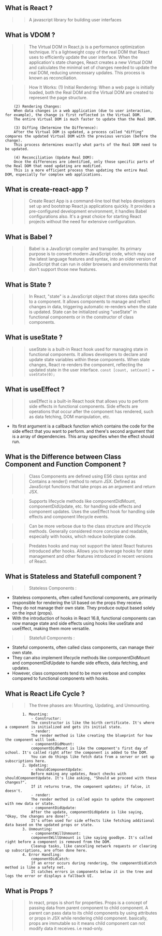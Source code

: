 ## What is React ?
>> A javascript library for building user interfaces

## What is VDOM ?
>> The Virtual DOM in React.js is a performance optimization technique. It's a lightweight copy of the real DOM that React uses to efficiently update the user interface. When the application's state changes, React creates a new Virtual DOM and calculates the minimal set of changes needed to update the real DOM, reducing unnecessary updates. This process is known as reconciliation.

>> How It Works:
        (1) Initial Rendering:
        When a web page is initially loaded, both the Real DOM and the Virtual DOM are created to represent the page structure.

        (2) Rendering Changes:
        When data changes in a web application (due to user interaction, for example), the change is first reflected in the Virtual DOM.
        The entire Virtual DOM is much faster to update than the Real DOM.
        
        (3) Diffing (Determine the Difference):
        After the Virtual DOM is updated, a process called "diffing" compares the updated Virtual DOM with the previous version (before the change).
        This process determines exactly what parts of the Real DOM need to be updated.
        
        (4) Reconciliation (Update Real DOM):
        Once the differences are identified, only those specific parts of the Real DOM that need updating are modified.
        This is a more efficient process than updating the entire Real DOM, especially for complex web applications.

## What is create-react-app ?
>> Create React App is a command-line tool that helps developers set up and bootstrap React.js applications quickly. It provides a pre-configured development environment, it handles Babel configurations also. It's a great choice for starting React projects without the need for extensive configuration.

## What is Babel ?
>> Babel is a JavaScript compiler and transpiler. Its primary purpose is to convert modern JavaScript code, which may use the latest language features and syntax, into an older version of JavaScript that can run in older browsers and environments that don't support those new features.

## What is State ?
>> In React, "state" is a JavaScript object that stores data specific to a component. It allows components to manage and reflect changes in data, triggering automatic re-renders when the state is updated. State can be initialized using "useState" in functional components or in the constructor of class components.

## What is useState ?
>> useState is a built-in React hook used for managing state in functional components. It allows developers to declare and update state variables within these components. When state changes, React re-renders the component, reflecting the updated state in the user interface.
`` const [count, setCount] = useState(0); ``

## What is useEffect ?
>> useEffect is a built-in React hook that allows you to perform side effects in functional components. Side effects are operations that occur after the component has rendered, such as data fetching, DOM manipulation, etc.
-  Its first argument is a callback function which contains the code for the side effect that you want to perform. and there's second argument that is a array of dependencies. This array specifies when the effect should run.

## What is the Difference between Class Component and Function Component ?
>> Class Components are defined using ES6 class syntax and Contains a render() method to return JSX.
>> Defined as JavaScript functions that take props as an argument and return JSX.

>> Supports lifecycle methods like componentDidMount, componentDidUpdate, etc. for handling side effects and component updates.
>> Uses the useEffect hook for handling side effects and component lifecycle events.

>> Can be more verbose due to the class structure and lifecycle methods.
>> Generally considered more concise and readable, especially with hooks, which reduce boilerplate code.

>> Predates hooks and may not support the latest React features introduced after hooks.
>> Allows you to leverage hooks for state management and other features introduced in recent versions of React.

## What is Stateless and Statefull component ?
>> Stateless Components :
- Stateless components, often called functional components, are primarily responsible for rendering the UI based on the props they receive.
- They do not manage their own state. They produce output based solely on the input (props).
- With the introduction of hooks in React 16.8, functional components can now manage state and side effects using hooks like    useState and useEffect, making them more versatile.

>> Statefull Components :
- Stateful components, often called class components, can manage their own state.
- They can also implement lifecycle methods like componentDidMount and componentDidUpdate to handle side effects, data fetching, and updates.
- However, class components tend to be more verbose and complex compared to functional components with hooks.

## What is React Life Cycle ?
>> The three phases are: Mounting, Updating, and Unmounting.

```
        1. Mounting:
            - Constructor:
            The constructor is like the birth certificate. It's where a component is initialized and gets its initial state.
            - render:
            The render method is like creating the blueprint for how the component will look.
            - componentDidMount:
            componentDidMount is like the component's first day of school. It's called right after the component is added to the DOM.
            You can do things like fetch data from a server or set up subscriptions here.
        2. Updating:
            - shouldComponentUpdate:
            Before making any updates, React checks with shouldComponentUpdate. It's like asking, "Should we proceed with these changes?".
            If it returns true, the component updates; if false, it doesn't.
            - render:
            The render method is called again to update the component with new data or state.
            - componentDidUpdate:
            After the update, componentDidUpdate is like saying, "Okay, the changes are done!".
            It's often used for side effects like fetching additional data based on the updated props or state.
        3. Unmounting:
            - componentWillUnmount:
            componentWillUnmount is like saying goodbye. It's called right before a component is removed from the DOM.
            Cleanup tasks, like canceling network requests or clearing up subscriptions, are often done here.
        4. Error Handling:
            componentDidCatch:
            If an error occurs during rendering, the componentDidCatch method is like a safety net.
            It catches errors in components below it in the tree and logs the error or displays a fallback UI.
```

## What is Props ?
>> In react, props is short for properties. Props is a concept of passing data from parent component to child component. A parent can pass data to its child components by using attributes or props in JSX while rendering child component.
basically, props are immutable so it means child component can not modify data it receives. i.e read-only.

